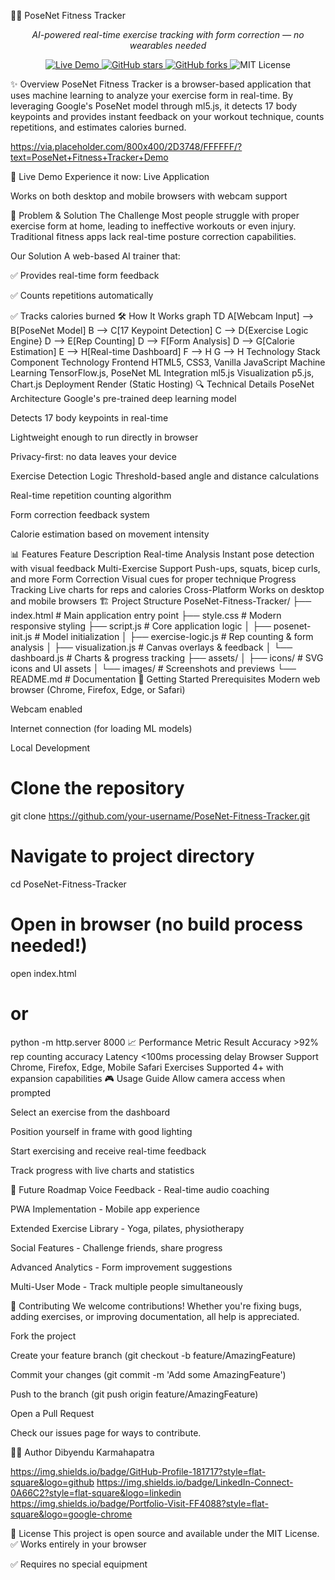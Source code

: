 🏋️‍♂️ PoseNet Fitness Tracker
<p align="center"> <i>AI-powered real-time exercise tracking with form correction — no wearables needed</i> </p><p align="center"> <a href="https://posture-detection-ml-web-app.onrender.com"> <img src="https://img.shields.io/badge/🚀_Live_Demo-Access_Now-32CD32?style=for-the-badge&logo=githubpages&logoColor=white" alt="Live Demo" /> </a> <a href="https://github.com/your-username/PoseNet-Fitness-Tracker"> <img src="https://img.shields.io/github/stars/your-username/PoseNet-Fitness-Tracker?style=for-the-badge&logo=github&color=yellow" alt="GitHub stars" /> </a> <a href="https://github.com/your-username/PoseNet-Fitness-Tracker/fork"> <img src="https://img.shields.io/github/forks/your-username/PoseNet-Fitness-Tracker?style=for-the-badge&logo=github&color=blue" alt="GitHub forks" /> </a> <img src="https://img.shields.io/github/license/your-username/PoseNet-Fitness-Tracker?style=for-the-badge&color=blueviolet" alt="MIT License" /> </p>
✨ Overview
PoseNet Fitness Tracker is a browser-based application that uses machine learning to analyze your exercise form in real-time. By leveraging Google's PoseNet model through ml5.js, it detects 17 body keypoints and provides instant feedback on your workout technique, counts repetitions, and estimates calories burned.

https://via.placeholder.com/800x400/2D3748/FFFFFF/?text=PoseNet+Fitness+Tracker+Demo

🚀 Live Demo
Experience it now: Live Application

Works on both desktop and mobile browsers with webcam support

🎯 Problem & Solution
The Challenge
Most people struggle with proper exercise form at home, leading to ineffective workouts or even injury. Traditional fitness apps lack real-time posture correction capabilities.

Our Solution
A web-based AI trainer that:

✅ Provides real-time form feedback

✅ Counts repetitions automatically

✅ Tracks calories burned
🛠️ How It Works
graph TD
    A[Webcam Input] --> B[PoseNet Model]
    B --> C[17 Keypoint Detection]
    C --> D{Exercise Logic Engine}
    D --> E[Rep Counting]
    D --> F[Form Analysis]
    D --> G[Calorie Estimation]
    E --> H[Real-time Dashboard]
    F --> H
    G --> H
    Technology Stack
Component	Technology
Frontend	HTML5, CSS3, Vanilla JavaScript
Machine Learning	TensorFlow.js, PoseNet
ML Integration	ml5.js
Visualization	p5.js, Chart.js
Deployment	Render (Static Hosting)
🔍 Technical Details
PoseNet Architecture
Google's pre-trained deep learning model

Detects 17 body keypoints in real-time

Lightweight enough to run directly in browser

Privacy-first: no data leaves your device

Exercise Detection Logic
Threshold-based angle and distance calculations

Real-time repetition counting algorithm

Form correction feedback system

Calorie estimation based on movement intensity

📊 Features
Feature	Description
Real-time Analysis	Instant pose detection with visual feedback
Multi-Exercise Support	Push-ups, squats, bicep curls, and more
Form Correction	Visual cues for proper technique
Progress Tracking	Live charts for reps and calories
Cross-Platform	Works on desktop and mobile browsers
🏗️ Project Structure
PoseNet-Fitness-Tracker/
├── index.html                 # Main application entry point
├── style.css                  # Modern responsive styling
├── script.js                  # Core application logic
│   ├── posenet-init.js        # Model initialization
│   ├── exercise-logic.js      # Rep counting & form analysis
│   ├── visualization.js       # Canvas overlays & feedback
│   └── dashboard.js           # Charts & progress tracking
├── assets/
│   ├── icons/                 # SVG icons and UI assets
│   └── images/                # Screenshots and previews
└── README.md                  # Documentation
🚀 Getting Started
Prerequisites
Modern web browser (Chrome, Firefox, Edge, or Safari)

Webcam enabled

Internet connection (for loading ML models)

Local Development
# Clone the repository
git clone https://github.com/your-username/PoseNet-Fitness-Tracker.git

# Navigate to project directory
cd PoseNet-Fitness-Tracker

# Open in browser (no build process needed!)
open index.html
# or
python -m http.server 8000
📈 Performance
Metric	Result
Accuracy	>92% rep counting accuracy
Latency	<100ms processing delay
Browser Support	Chrome, Firefox, Edge, Mobile Safari
Exercises Supported	4+ with expansion capabilities
🎮 Usage Guide
Allow camera access when prompted

Select an exercise from the dashboard

Position yourself in frame with good lighting

Start exercising and receive real-time feedback

Track progress with live charts and statistics

🔮 Future Roadmap
Voice Feedback - Real-time audio coaching

PWA Implementation - Mobile app experience

Extended Exercise Library - Yoga, pilates, physiotherapy

Social Features - Challenge friends, share progress

Advanced Analytics - Form improvement suggestions

Multi-User Mode - Track multiple people simultaneously

🤝 Contributing
We welcome contributions! Whether you're fixing bugs, adding exercises, or improving documentation, all help is appreciated.

Fork the project

Create your feature branch (git checkout -b feature/AmazingFeature)

Commit your changes (git commit -m 'Add some AmazingFeature')

Push to the branch (git push origin feature/AmazingFeature)

Open a Pull Request

Check our issues page for ways to contribute.

👨‍💻 Author
Dibyendu Karmahapatra

https://img.shields.io/badge/GitHub-Profile-181717?style=flat-square&logo=github
https://img.shields.io/badge/LinkedIn-Connect-0A66C2?style=flat-square&logo=linkedin
https://img.shields.io/badge/Portfolio-Visit-FF4088?style=flat-square&logo=google-chrome

📄 License
This project is open source and available under the MIT License.
✅ Works entirely in your browser

✅ Requires no special equipment
